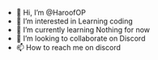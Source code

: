 - 👋 Hi, I’m @HaroofOP
- 👀 I’m interested in Learning coding
- 🌱 I’m currently learning Nothing for now
- 💞️ I’m looking to collaborate on Discord
- 📫 How to reach me on discord

<!---
HaroofOP/HaroofOP is a ✨ special ✨ repository because its `README.md` (this file) appears on your GitHub profile.
You can click the Preview link to take a look at your changes.
--->
